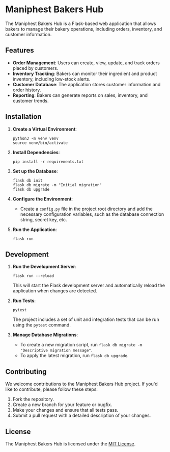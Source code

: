# Maniphest Bakers Hub

The Maniphest Bakers Hub is a Flask-based web application that allows bakers to manage their bakery operations, including orders, inventory, and customer information.

## Features

- **Order Management**: Users can create, view, update, and track orders placed by customers.
- **Inventory Tracking**: Bakers can monitor their ingredient and product inventory, including low-stock alerts.
- **Customer Database**: The application stores customer information and order history.
- **Reporting**: Bakers can generate reports on sales, inventory, and customer trends.

## Installation

1. **Create a Virtual Environment**:
   ```
   python3 -m venv venv
   source venv/bin/activate
   ```

2. **Install Dependencies**:
   ```
   pip install -r requirements.txt
   ```

3. **Set up the Database**:
   ```
   flask db init
   flask db migrate -m "Initial migration"
   flask db upgrade
   ```

4. **Configure the Environment**:
   - Create a `config.py` file in the project root directory and add the necessary configuration variables, such as the database connection string, secret key, etc.

5. **Run the Application**:
   ```
   flask run
   ```

## Development

1. **Run the Development Server**:
   ```
   flask run --reload
   ```
   This will start the Flask development server and automatically reload the application when changes are detected.

2. **Run Tests**:
   ```
   pytest
   ```
   The project includes a set of unit and integration tests that can be run using the `pytest` command.

3. **Manage Database Migrations**:
   - To create a new migration script, run `flask db migrate -m "Descriptive migration message"`.
   - To apply the latest migration, run `flask db upgrade`.

## Contributing

We welcome contributions to the Maniphest Bakers Hub project. If you'd like to contribute, please follow these steps:

1. Fork the repository.
2. Create a new branch for your feature or bugfix.
3. Make your changes and ensure that all tests pass.
4. Submit a pull request with a detailed description of your changes.

## License

The Maniphest Bakers Hub is licensed under the [MIT License](LICENSE).
